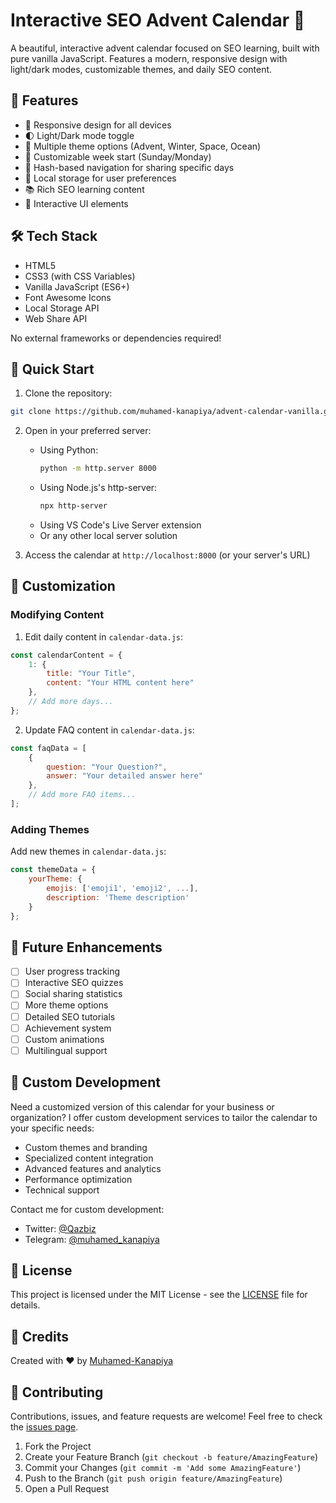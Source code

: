 # Interactive SEO Advent Calendar 🎄

A beautiful, interactive advent calendar focused on SEO learning, built with pure vanilla JavaScript. Features a modern, responsive design with light/dark modes, customizable themes, and daily SEO content.

## 🌟 Features

- 📱 Responsive design for all devices
- 🌓 Light/Dark mode toggle
- 🎨 Multiple theme options (Advent, Winter, Space, Ocean)
- 📅 Customizable week start (Sunday/Monday)
- 🔗 Hash-based navigation for sharing specific days
- 💾 Local storage for user preferences
- 📚 Rich SEO learning content
- 🎯 Interactive UI elements

## 🛠️ Tech Stack

- HTML5
- CSS3 (with CSS Variables)
- Vanilla JavaScript (ES6+)
- Font Awesome Icons
- Local Storage API
- Web Share API

No external frameworks or dependencies required!

## 🚀 Quick Start

1. Clone the repository:
```bash
git clone https://github.com/muhamed-kanapiya/advent-calendar-vanilla.git
```

2. Open in your preferred server:
   - Using Python:
     ```bash
     python -m http.server 8000
     ```
   - Using Node.js's http-server:
     ```bash
     npx http-server
     ```
   - Using VS Code's Live Server extension
   - Or any other local server solution

3. Access the calendar at `http://localhost:8000` (or your server's URL)

## 📝 Customization

### Modifying Content

1. Edit daily content in `calendar-data.js`:
```javascript
const calendarContent = {
    1: {
        title: "Your Title",
        content: "Your HTML content here"
    },
    // Add more days...
};
```

2. Update FAQ content in `calendar-data.js`:
```javascript
const faqData = [
    {
        question: "Your Question?",
        answer: "Your detailed answer here"
    },
    // Add more FAQ items...
];
```

### Adding Themes

Add new themes in `calendar-data.js`:
```javascript
const themeData = {
    yourTheme: {
        emojis: ['emoji1', 'emoji2', ...],
        description: 'Theme description'
    }
};
```

## 🎯 Future Enhancements

- [ ] User progress tracking
- [ ] Interactive SEO quizzes
- [ ] Social sharing statistics
- [ ] More theme options
- [ ] Detailed SEO tutorials
- [ ] Achievement system
- [ ] Custom animations
- [ ] Multilingual support

## 💼 Custom Development

Need a customized version of this calendar for your business or organization? I offer custom development services to tailor the calendar to your specific needs:

- Custom themes and branding
- Specialized content integration
- Advanced features and analytics
- Performance optimization
- Technical support

Contact me for custom development:
- Twitter: [@Qazbiz](https://x.com/Qazbiz)
- Telegram: [@muhamed_kanapiya](https://t.me/muhamed_kanapiya)

## 📄 License

This project is licensed under the MIT License - see the [LICENSE](LICENSE) file for details.

## 🙏 Credits

Created with ❤️ by [Muhamed-Kanapiya](https://x.com/Qazbiz)

## 🤝 Contributing

Contributions, issues, and feature requests are welcome! Feel free to check the [issues page](https://github.com/muhamed-kanapiya/advent-calendar-vanilla/issues).

1. Fork the Project
2. Create your Feature Branch (`git checkout -b feature/AmazingFeature`)
3. Commit your Changes (`git commit -m 'Add some AmazingFeature'`)
4. Push to the Branch (`git push origin feature/AmazingFeature`)
5. Open a Pull Request
